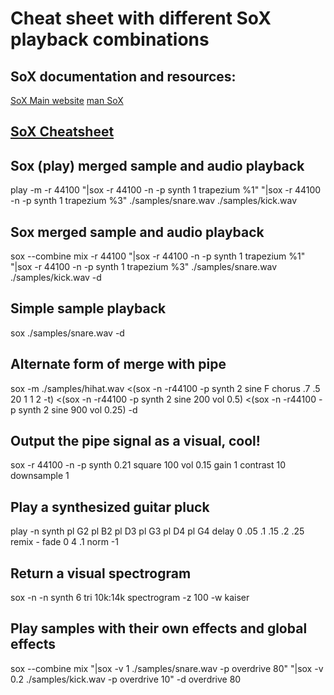 # Cheat sheet with different SoX playback combinations

## SoX documentation and resources:
[SoX Main website](http://sox.sourceforge.net/sox.html)
[man SoX](https://linux.die.net/man/1/sox)

## [SoX Cheatsheet](./documentation/SOX_CHEATSHEET.md)

## Sox (play) merged sample and audio playback
play -m -r 44100 "|sox -r 44100 -n -p synth 1 trapezium %1" "|sox -r 44100 -n -p synth 1 trapezium %3" ./samples/snare.wav ./samples/kick.wav

## Sox merged sample and audio playback
sox --combine mix -r 44100 "|sox -r 44100 -n -p synth 1 trapezium %1" "|sox -r 44100 -n -p synth 1 trapezium %3" ./samples/snare.wav ./samples/kick.wav -d

## Simple sample playback
sox ./samples/snare.wav -d

## Alternate form of merge with pipe
sox -m ./samples/hihat.wav <(sox -n -r44100 -p synth 2 sine F chorus .7 .5 20 1 1 2 -t) <(sox -n -r44100 -p synth 2 sine 200 vol 0.5) <(sox -n -r44100 -p synth 2 sine 900 vol 0.25) -d

## Output the pipe signal as a visual, cool!
sox -r 44100 -n -p synth 0.21 square 100 vol 0.15 gain 1 contrast 10 downsample 1

## Play a synthesized guitar pluck
play -n synth pl G2 pl B2 pl D3 pl G3 pl D4 pl G4 delay 0 .05 .1 .15 .2 .25 remix - fade 0 4 .1 norm -1

## Return a visual spectrogram
sox -n -n synth 6 tri 10k:14k spectrogram -z 100 -w kaiser

## Play samples with their own effects and global effects
sox --combine mix "|sox -v 1 ./samples/snare.wav -p overdrive 80" "|sox -v 0.2 ./samples/kick.wav -p overdrive 10" -d overdrive 80